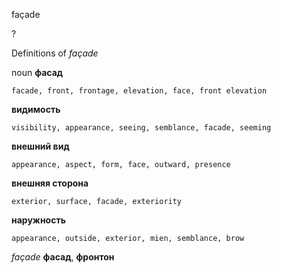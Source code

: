 façade

?


Definitions of _façade_

noun
**фасад**

    facade, front, frontage, elevation, face, front elevation
**видимость**

    visibility, appearance, seeing, semblance, facade, seeming
**внешний вид**

    appearance, aspect, form, face, outward, presence
**внешняя сторона**

    exterior, surface, facade, exteriority
**наружность**

    appearance, outside, exterior, mien, semblance, brow

_façade_
**фасад**, **фронтон**